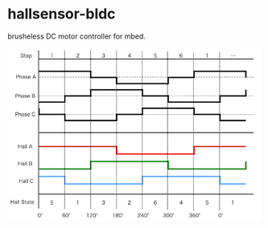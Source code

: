 # hallsensor-bldc

brusheless DC motor controller for mbed.

![six step communication](six-step-communication.png)

